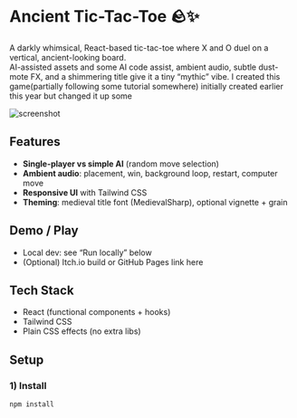# Ancient Tic-Tac-Toe 🪨✨
A darkly whimsical, React-based tic-tac-toe where X and O duel on a vertical, ancient-looking board.  
AI-assisted assets and some AI code assist, ambient audio, subtle dust-mote FX, and a shimmering title give it a tiny “mythic” vibe.
I created this game(partially following some tutorial somewhere)  initially created earlier this year but changed it up some

![screenshot](./docs/screenshot.png) <!-- replace with your real path or remove -->

## Features
- **Single-player vs simple AI** (random move selection)
- **Ambient audio**: placement, win, background loop, restart, computer move
- **Responsive UI** with Tailwind CSS
- **Theming**: medieval title font (MedievalSharp), optional vignette + grain


## Demo / Play
- Local dev: see “Run locally” below  
- (Optional) Itch.io build or GitHub Pages link here

## Tech Stack
- React (functional components + hooks)
- Tailwind CSS
- Plain CSS effects (no extra libs)


## Setup

### 1) Install
```bash
npm install